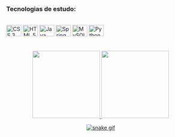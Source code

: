 ### Tecnologias de estudo: 
<div style="display: inline_block"><br>
  <img align="center" alt="CSS 3" height="30" width="40" src="https://cdn.jsdelivr.net/gh/devicons/devicon/icons/css3/css3-plain-wordmark.svg" />
  <img align="center" alt="HTML 5" height="30" width="40" src="https://cdn.jsdelivr.net/gh/devicons/devicon/icons/html5/html5-plain-wordmark.svg" />
  <img align="center" alt="Java" height="30" width="40" src="https://cdn.jsdelivr.net/gh/devicons/devicon/icons/java/java-original-wordmark.svg" />
  <img align="center" alt="Spring Boot" height="30" width="40" src="https://cdn.jsdelivr.net/gh/devicons/devicon/icons/spring/spring-original-wordmark.svg" />
  <img align="center" alt="MySQL" height="30" width="40" src="https://cdn.jsdelivr.net/gh/devicons/devicon/icons/mysql/mysql-original-wordmark.svg" />    
  <img align="center" alt="Python" height="30" width="40" src="https://cdn.jsdelivr.net/gh/devicons/devicon/icons/python/python-original-wordmark.svg" />


  #
</div>
  <div align="center">
    <a href="https://github.com/MariaPaes">
    <img height="180em" src="https://github-readme-stats.vercel.app/api?username=MariaPaes&show_icons=true&theme=dracula&include_all_commits">
    <img height="180em" src="https://github-readme-stats.vercel.app/api/top-langs/?username=MariaPaes&layout=compact&langs_count=7&theme=dra">


  ![snake gif](https://github.com/MariaPaes/MariaPaes/blob/output/github-contribution-grid-snake-dark.svg)
</div>


